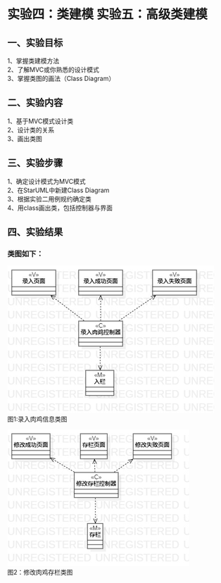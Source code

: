 # 实验四：类建模 实验五：高级类建模

## 一、实验目标  
1、掌握类建模方法  
2、了解MVC或你熟悉的设计模式  
3、掌握类图的画法（Class Diagram）  

## 二、实验内容  
1、基于MVC模式设计类  
2、设计类的关系  
3、画出类图  

## 三、实验步骤  
1、确定设计模式为MVC模式  
2、在StarUML中新建Class Diagram  
3、根据实验二用例规约确定类  
4、用class画出类，包括控制器与界面  

## 四、实验结果  

### 类图如下：  

![ClassDiagram1](./ClassDiagram1.jpg)  
图1:录入肉鸡信息类图

![ClassDiagram1](./ClassDiagram2.jpg)  
图2：修改肉鸡存栏类图
